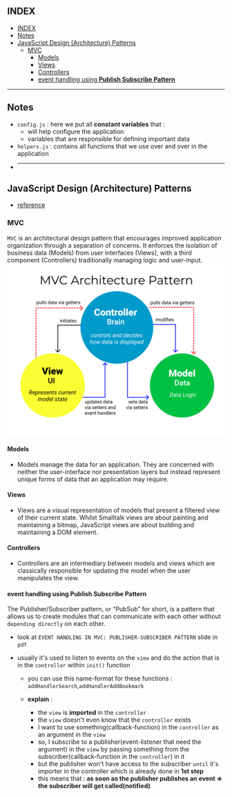## INDEX

- [INDEX](#index)
- [Notes](#notes)
- [JavaScript Design (Architecture) Patterns](#javascript-design-architecture-patterns)
  - [MVC](#mvc)
    - [Models](#models)
    - [Views](#views)
    - [Controllers](#controllers)
    - [event handling using **Publish Subscribe Pattern**](#event-handling-using-publish-subscribe-pattern)

---

## Notes

- `config.js` : here we put all **constant variables** that :
  - will help configure the application
  - variables that are responsible for defining important data
- `helpers.js` : contains all functions that we use over and over in the application
- ***

## JavaScript Design (Architecture) Patterns

- [reference](https://www.patterns.dev/posts/classic-design-patterns/)

### MVC

`MVC` is an architectural design pattern that encourages improved application organization through a separation of concerns. It enforces the isolation of business data (Models) from user interfaces (Views), with a third component (Controllers) traditionally managing logic and user-input. ![mvc](./img/MVC3.png)

#### Models

- Models manage the data for an application. They are concerned with neither the user-interface nor presentation layers but instead represent unique forms of data that an application may require.

#### Views

- Views are a visual representation of models that present a filtered view of their current state. Whilst Smalltalk views are about painting and maintaining a bitmap, JavaScript views are about building and maintaining a DOM element.

#### Controllers

- Controllers are an intermediary between models and views which are classically responsible for updating the model when the user manipulates the view.

#### event handling using **Publish Subscribe Pattern**

The Publisher/Subscriber pattern, or “PubSub” for short, is a pattern that allows us to create modules that can communicate with each other without `depending directly` on each other.

- look at `EVENT HANDLING IN MVC: PUBLISHER-SUBSCRIBER PATTERN` slide in `pdf`
- usually it's used to listen to events on the `view` and do the action that is in the `controller` within `init()` function

  - you can use this name-format for these functions : `addHandlerSearch`,`addHandlerAddBookmark`

  - **explain** :

    - the `view` is **imported** in the `controller`
    - the `view` doesn't even know that the `controller` exists
    - I want to use something(callback-function) in the `controller` as an argument in the `view`
    - so, I subscribe to a publisher(event-listener that need the argument) in the `view` by passing something from the subscriber(callback-function in the `controller`) in it
    - but the publisher won't have access to the subscriber `until` it's importer in the controller which is already done in **1st step**
    - this means that : **as soon as the publisher publishes an event => the subscriber will get called(notified)**
